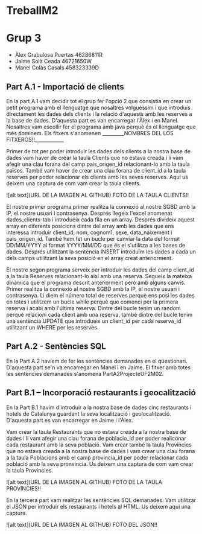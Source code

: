 # TreballM2
<h1>Grup 3</h1>
<ul>
	<li>Àlex Grabulosa Puertas 46286811R</li>
	<li>Jaime Solà Ceada 46721650W</li>
	<li>Manel Colàs Casals 458323339D</li>
</ul>

<h2>Part A.1 - Importació de clients</h2>

<p> En la part A.1 vam decidir tot el grup fer l'opció 2 que consistia en crear un petit programa amb el llenguatge que nosaltres volguéssim i que introduís directament les dades 
dels clients i la relació d'aquests amb les reserves a la base de dades. D'aquesta part es van encarregar l'Àlex i en Manel. Nosaltres vam escollir fer el programa amb java perquè és el llenguatge que més dominem. 
Els fitxers s'anomenen _________NOMBRES DEL LOS FITXEROS!!____________</p>
<p>Primer de tot per poder introduir les dades dels clients a la nostra base de dades vam haver de crear la taula Clients que no estava creada i li vam afegir una clau forana
del camp pais_origen_id relacionant-lo amb la taula països. També vam haver de crear una clau forana de client_id a la taula reserves per poder relacionar els clients amb les seves reserves. 
Aquí us deixem una captura de com vam crear la taula clients.</p>

![alt text](URL DE LA IMAGEN AL GITHUB) FOTO DE LA TAULA CLIENTS!!

<p>El nostre primer programa primer realitza la connexió al nostre SGBD amb la IP, el nostre usuari i contrasenya. Després llegeix l'excel anomenat dades_clients-tab i introdueix cada fila en un array.
Després divideix aquest array en diferents posicions dintre del array amb les dades que ens interessa introduir client_id, nom, cognom1, sexe, data_naixement i pais_origen_id. També hem fet
un bucle per canviar la data del format DD/MM/YYYY al format YYYY/MM/DD que és el s'utilitza a les bases de dades. Després utilitzant la
sentència INSERT introduïm les dades a cada un dels camps utilitzant la seva posició en el array creat anteriorment.</p>

<p>El nostre segon programa serveix per introduir les dades del camp client_id a la taula Reserves relacionant-lo així amb una reserva. Segueix la mateixa dinàmica que el programa descrit anteriorment
però amb alguns canvis. Primer realitza la connexió al nostre SGBD amb la IP, el nostre usuari i contrasenya. Li diem el número total de reserves perquè ens posi les dades en totes i utilitzem un bucle while 
perquè que comenci per la primera reserva i acabi amb l'última reserva. Dintre del bucle tenim un random perquè relacioni cada client amb una reserva, també dintre del bucle tenim una sentència UPDATE que 
introdueix un client_id per cada reserva_id utilitzant un WHERE per les reserves.</p>

<h2>Part A.2 - Sentències SQL</h2>

<p>En la Part A.2 havíem de fer les sentències demanades en el qüestionari. D'aquesta part se'n va encarregar en Manel i en Jaime. El fitxer amb totes les sentències demanades s'anomena PartA2ProjecteUF2M02.</p>

<h2>Part B.1 – Incorporació restaurants i geocalització</h2>

<p>En la Part B.1 havím d'introduir a la nostra base de dades cinc restaurants i hotels de Catalunya guardant la seva localització i geolocalització. D'aquesta part es van encarregar en Jaime i l'Àlex.</p>
<p>Vam crear la taula Restaurants que no estava creada a la nostra base de dades i li vam afegir una clau forana de poblacio_id per poder realiconar cada restaurant amb la seva població. Vam crear també la taula
Provincies que no estava creada a la nostra base de dades i vam crear una clau forana a la taula Poblacions amb el camp provincia_id per poder relacionar cada població amb la seva pronvincia. Us deixem una captura de com vam crear la taula Provincies.</p>

![alt text](URL DE LA IMAGEN AL GITHUB) FOTO DE LA TAULA PROVINCIES!!

<p>En la tercera part vam realitzar les sentències SQL demanades. Vam utilitzar el JSON per introduir els restaurants i hotels al HTML. Us deixem aqui una captura.</p>

![alt text](URL DE LA IMAGEN AL GITHUB) FOTO DEL JSON!!
